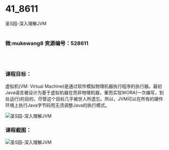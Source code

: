 # 41_8611
圣S园-深入理解JVM
<br/></br>
<h3>微:mukewang8 资源编号：528611</h3>
<br/></br>
<h3>课程目标：</h3>
<p>虚拟机(VM: Virtual Machine)是通过软件模拟物理机器执行程序的执行器。最初Java语言被设计为基于虚拟机器在而非物理机器，重而实现WORA(一次编写，到处运行)的目的，尽管这个目标几乎被世人所遗忘。所以，<a title="查看与 JVM 相关的文章" target="_blank">JVM</a>可以在所有的硬件环境上执行Java字节码而无须调整Java的执行模式。</p>
<p><img src="https://www.ko996.com/wp-content/uploads/img/2019/11/356-28-300x112.jpg" alt="圣S园-深入理解JVM"></p>
<h3>课程截图：</h3>
<p><img src="https://www.ko996.com/wp-content/uploads/img/2019/11/1-53.png" alt="圣S园-深入理解JVM"></p>
